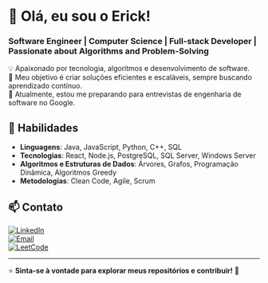 # 👋 Olá, eu sou o Erick!  
### Software Engineer | Computer Science | Full-stack Developer | Passionate about Algorithms and Problem-Solving  

💡 Apaixonado por tecnologia, algoritmos e desenvolvimento de software.  
🎯 Meu objetivo é criar soluções eficientes e escaláveis, sempre buscando aprendizado contínuo.  
🚀 Atualmente, estou me preparando para entrevistas de engenharia de software no Google.  

## 🚀 **Habilidades**  
- **Linguagens**: Java, JavaScript, Python, C++, SQL  
- **Tecnologias**: React, Node.js, PostgreSQL, SQL Server, Windows Server  
- **Algoritmos e Estruturas de Dados**: Árvores, Grafos, Programação Dinâmica, Algoritmos Greedy  
- **Metodologias**: Clean Code, Agile, Scrum  

## 📫 **Contato**  
[![LinkedIn](https://img.shields.io/badge/LinkedIn-blue?style=for-the-badge&logo=linkedin)](https://www.linkedin.com/in/erickrguimaraes/)  
[![Email](https://img.shields.io/badge/Email-D14836?style=for-the-badge&logo=gmail&logoColor=white)](mailto:erickguimaraes88526601@gmail.com)  
[![LeetCode](https://img.shields.io/badge/LeetCode-FFA116?style=for-the-badge&logo=leetcode&logoColor=white)](https://leetcode.com/u/ErickRGuimaraes/)  

---
⭐ **Sinta-se à vontade para explorar meus repositórios e contribuir!** 🚀  
